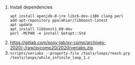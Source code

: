 1. Install dependencies
    ```
    apt install openjdk-8-jre libc6-dev-i386 clang perl
    add-apt-repository ppa:mhier/libboost-latest
    apt update
    apt install libboost1.68-dev
    perl -MCPAN -e install Getopt::Std
    ```
2. https://gitlab.com/sosy-lab/sv-comp/archives-2020/-/raw/svcomp20/2020/veriabs.zip
3. `scripts/veriabs --property-file /tools/loops/reach.prp /tools/loops/while_infinite_loop_1.c`
